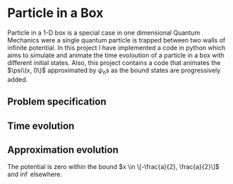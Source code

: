 # Particle in a Box
Particle in a 1-D box is a special case in one dimensional Quantum Mechanics were a single quantum particle is trapped between two walls of infinite potential. In this project I have implemented a code in python which aims to simulate and animate the time evoloution of a particle in a box with different initial states.
Also, this project contains a code that animates the $\psi\(x, 0\)$ approximated by $\psi _n$s as the bound states are progressively added.

## Problem specification

## Time evolution

## Approximation evolution

The potential is zero within the bound $x \in \[-\frac{a}{2}, \frac{a}{2}\]$ and $\inf$ elsewhere.
